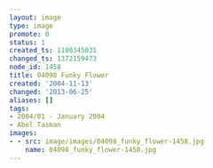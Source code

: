 ```yaml
---
layout: image
type: image
promote: 0
status: 1
created_ts: 1100345031
changed_ts: 1372159473
node_id: 1458
title: 04098 Funky Flower
created: '2004-11-13'
changed: '2013-06-25'
aliases: []
tags:
- 2004/01 - January 2004
- Abel Tasman
images:
- - src: image/images/04098_funky_flower-1458.jpg
    name: 04098_funky_flower-1458.jpg
---
```


